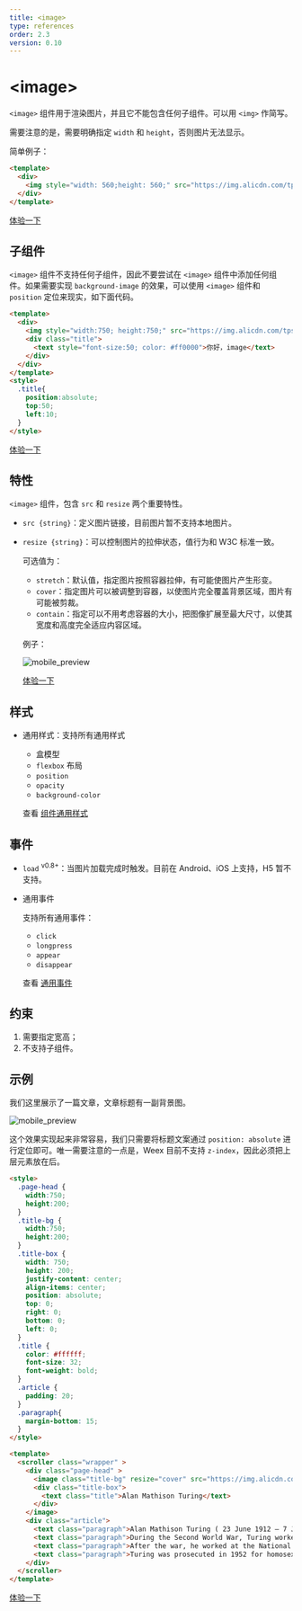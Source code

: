 ```yaml
---
title: <image>
type: references
order: 2.3
version: 0.10
---
```


# &lt;image&gt;

`<image>` 组件用于渲染图片，并且它不能包含任何子组件。可以用 `<img>` 作简写。

需要注意的是，需要明确指定 `width` 和 `height`，否则图片无法显示。

简单例子：

```html
<template>
  <div>
    <img style="width: 560;height: 560;" src="https://img.alicdn.com/tps/TB1z.55OFXXXXcLXXXXXXXXXXXX-560-560.jpg"></img>
  </div>
</template>
```

[体验一下](http://dotwe.org/23b6cf951e6059d2cf7b9a74a9915ace)

## 子组件

`<image>` 组件不支持任何子组件，因此不要尝试在 `<image>` 组件中添加任何组件。如果需要实现 `background-image` 的效果，可以使用 `<image>` 组件和 `position` 定位来现实，如下面代码。

```html
<template>
  <div>
    <img style="width:750; height:750;" src="https://img.alicdn.com/tps/TB1z.55OFXXXXcLXXXXXXXXXXXX-560-560.jpg"></img>
    <div class="title">
      <text style="font-size:50; color: #ff0000">你好，image</text>
    </div>
  </div>
</template>
<style>
  .title{
    position:absolute;
    top:50;
    left:10;
  }
</style>
```

[体验一下](http://dotwe.org/08dd49aaca8bf289c5fc08f808b9c08c)

## 特性

`<image>` 组件，包含 `src` 和 `resize` 两个重要特性。

- `src {string}`：定义图片链接，目前图片暂不支持本地图片。
- `resize {string}`：可以控制图片的拉伸状态，值行为和 W3C 标准一致。

  可选值为：
  
  - `stretch`：默认值，指定图片按照容器拉伸，有可能使图片产生形变。
  - `cover`：指定图片可以被调整到容器，以使图片完全覆盖背景区域，图片有可能被剪裁。
  - `contain`：指定可以不用考虑容器的大小，把图像扩展至最大尺寸，以使其宽度和高度完全适应内容区域。

  例子：

  ![mobile_preview](../images/image_1.jpg)

  [体验一下](http://dotwe.org/049213ab3364a86637e211c0329cdc50)

## 样式

- 通用样式：支持所有通用样式

  - 盒模型
  - `flexbox` 布局
  - `position`
  - `opacity`
  - `background-color`

  查看 [组件通用样式](../common-style.html)

## 事件

- `load` <sup class="wx-v">v0.8+</sup>：当图片加载完成时触发。目前在 Android、iOS 上支持，H5 暂不支持。

- 通用事件

  支持所有通用事件：

  - `click`
  - `longpress`
  - `appear`
  - `disappear`

  查看 [通用事件](../common-event.html)

## 约束

1. 需要指定宽高；
2. 不支持子组件。

## 示例

我们这里展示了一篇文章，文章标题有一副背景图。

![mobile_preview](../images/image_2.jpg)

这个效果实现起来非常容易，我们只需要将标题文案通过 `position: absolute` 进行定位即可。唯一需要注意的一点是，Weex 目前不支持 `z-index`，因此必须把上层元素放在后。

```html
<style>
  .page-head {
    width:750;
    height:200;
  }
  .title-bg {
    width:750;
    height:200;
  }
  .title-box {
    width: 750;
    height: 200;
    justify-content: center;
    align-items: center;
    position: absolute;
    top: 0;
    right: 0;
    bottom: 0;
    left: 0;
  }
  .title {
    color: #ffffff;
    font-size: 32;
    font-weight: bold;
  }
  .article {
    padding: 20;
  }
  .paragraph{
    margin-bottom: 15;
  }
</style>

<template>
  <scroller class="wrapper" >
    <div class="page-head" >
      <image class="title-bg" resize="cover" src="https://img.alicdn.com/tps/TB1dX5NOFXXXXc6XFXXXXXXXXXX-750-202.png"></image>
      <div class="title-box">
        <text class="title">Alan Mathison Turing</text>
      </div>
    </image>
    <div class="article">
      <text class="paragraph">Alan Mathison Turing ( 23 June 1912 – 7 June 1954) was an English computer scientist, mathematician, logician, cryptanalyst and theoretical biologist. He was highly influential in the development of theoretical computer science, providing a formalisation of the concepts of algorithm and computation with the Turing machine, which can be considered a model of a general purpose computer.Turing is widely considered to be the father of theoretical computer science and artificial intelligence.</text>
      <text class="paragraph">During the Second World War, Turing worked for the Government Code and Cypher School (GC&CS) at Bletchley Park, Britain's codebreaking centre. For a time he led Hut 8, the section responsible for German naval cryptanalysis. He devised a number of techniques for speeding the breaking of German ciphers, including improvements to the pre-war Polish bombe method, an electromechanical machine that could find settings for the Enigma machine. Turing played a pivotal role in cracking intercepted coded messages that enabled the Allies to defeat the Nazis in many crucial engagements, including the Battle of the Atlantic; it has been estimated that this work shortened the war in Europe by more than two years and saved over fourteen million lives.</text>
      <text class="paragraph">After the war, he worked at the National Physical Laboratory, where he designed the ACE, among the first designs for a stored-program computer. In 1948 Turing joined Max Newman's Computing Machine Laboratory at the Victoria University of Manchester, where he helped develop the Manchester computers and became interested in mathematical biology. He wrote a paper on the chemical basis of morphogenesis, and predicted oscillating chemical reactions such as the Belousov–Zhabotinsky reaction, first observed in the 1960s.</text>
      <text class="paragraph">Turing was prosecuted in 1952 for homosexual acts, when by the Labouchere Amendment, "gross indecency" was still criminal in the UK. He accepted chemical castration treatment, with DES, as an alternative to prison. Turing died in 1954, 16 days before his 42nd birthday, from cyanide poisoning. An inquest determined his death as suicide, but it has been noted that the known evidence is also consistent with accidental poisoning. In 2009, following an Internet campaign, British Prime Minister Gordon Brown made an official public apology on behalf of the British government for "the appalling way he was treated." Queen Elizabeth II granted him a posthumous pardon in 2013.</text>
    </div>
  </scroller>
</template>
```

[体验一下](http://dotwe.org/bccf884672f0a76f884298b3754d2079)